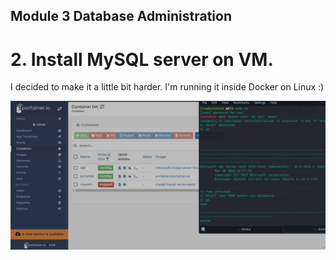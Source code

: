  ## Module 3 Database Administration

# 2. Install MySQL server on VM.

I decided to make it a little bit harder. I'm running it inside Docker on Linux :)

![alt text](images/mssqldocker.png)


